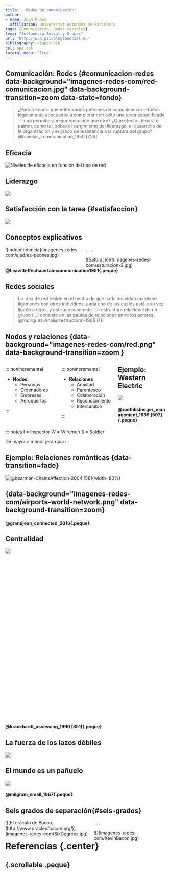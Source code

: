 ```yaml
---
title:  'Redes de comunicación'
author:
- name: Juan Muñoz
  affiliation: Universitat Autònoma de Barcelona
tags: [Comunicación, Redes sociales]
tema: "Influencia Social y Grupos"
url: "http:/juan.psicologiasocial.eu"
bibliography: diapos.bib
csl: apa.csl
lateral-menu: 'True'
...
```


## Comunicación: Redes {#comunicacion-redes data-background="imagenes-redes-com/red-comunicacion.jpg" data-background-transition=zoom data-state=fondo}
>¿Podría ocurrir que entre varios patrones de comunicación —todos lógicamente adecuados a completar con éxito una tarea especificada— uno permitiera mejor ejecución que otro? ¿Qué efectos tendrá el patrón, como tal, sobre el surgimiento del liderazgo, el desarrollo de la organización y el grado de resistencia a la ruptura del grupo?\
@bavelas_communication_1950 [726]

<!-- ## Comunicación {#comunicacion data-background="imagenes-redes-com/comunicacion.jpg" data-background-transition=zoom data-state=fondo}
>La comunicación es la base de toda interacción humana y del funcionamiento del grupo. Nuestra vida cotidiana está llena de una experiencia de comunicación tras otra. Es a través de la comunicación que interactúan los miembros del grupo, y una comunicación eficaz es un requisito previo para todos los aspectos de funcionamiento del grupo.\
@johnson_joining_2014 [116] -->

<!-- ## Ejercicio {.references}

![](img/GroupWork.jpg)

. . .

Bavelas, A. (1950-1951). Patrones de comunicación en grupos orientados a la tarea. En A.D.Cartwright. y A.Zander (Eds.). (1968). *Dinámica de grupos. Investigación y teoría*  (Pp. 548-557). México: Trillas.

Leavitt, H.J. (1951). Some effects of certain communication patterns on group performance. *Journal of Abnormal and Social Psychology*, 46, 38-50. -->


## Eficacia

![Niveles de eficacia en función del tipo de red](imagenes-redes-com/Redes-eficacia.jpg)

## Liderazgo
![](imagenes-redes-com/Redes-Liderazgo.png)

## Satisfacción con la tarea {#satisfaccion}
![](imagenes-redes-com/Redes-Satisfaccion.png)

<!-- ## Efecto del tipo de tarea

|                  | Tareas simples  | Tareas complejas |
|:-----------------|:----------------|:-----------------|
| Mensajes (-)     | Centralizada    | Centralizada     |
| Tiempo (-)       | Centralizada    | Descentralizada  |
| Errores (-)      | Centralizada    | Descentralizada  |
| Satisfacción (+) | Descentralizada | Descentralizada  |
: Eficacia en función de la complejidad de la tarea -->

## Conceptos explicativos

<div id="column2" style="float:left; margin:0; width:50%;">
![Independencia](imagenes-redes-com/ajedrez-peones.jpg)
</div>

. . .

<div id="column2" style="float:left; margin:0; width:50%;">
![Saturación](imagenes-redes-com/saturacion-2.jpg)
</div>

#### @Leavitteffectscertaincommunication1951{.peque}


<!-- ## Conceptos explicativos: Saturación

<div id="column2" style="float:left; margin:0; width:25%;">
![Saturación](img/WorkLoad.png)
</div>

<div id="column2" style="float:left; margin:0; width:75%;">
>Cuando un grupo trabaja en un problema intercambiando información y tomando decisiones, la posición central en la red es quien mejor puede gestionar los inputs e interacciones del grupo. A medida que avanza la tarea y se incrementa el número de comunicaciones que circulan a través del miembro central, se puede llegar a un punto de saturación en el que la persona ya no puede gestionar los mensajes entrantes y salientes.

</div>

## Conceptos explicativos: Independencia
<div id="column2" style="float:left; margin:0; width:25%;">
![Independencia](img/Hierarchical-Structure.png)
</div>
<div id="column2" style="float:left; margin:0; width:75%;">
>En resumen, entonces, consideramos que la centralidad determina el comportamiento al limitar la independencia de acción, lo que produce diferencias en la actividad, la precisión, la satisfacción, el liderazgo y otras características de comportamiento.\
@leavitt_effects_1951 [49]

</div> -->

## Redes sociales

<!--Desde el punto de vista del análisis de las redes sociales, el entorno social puede expresarse como patrones o regularidades en las relaciones entre las unidades que interactúan. Nos referiremos a la presencia de patrones regulares en la relación como estructura.\
@wasserman_social_1994 [3]-->

>La idea de red reside en el hecho de que cada individuo mantiene ligamenes con otros individuos, cada uno de los cuales está a su vez ligado a otros, y así sucesivamente.  La estructura relacional de un grupo (...) consiste en las pautas de relaciones entre los actores.\
@rodriguez-Analisisestructural-1995 [11]

## Nodos y relaciones {data-background="imagenes-redes-com/red.png" data-background-transition=zoom }

<div id="column1" style="float:left; margin:0; width:35%">

::: nonincremental

- **Nodos**
  - Personas
  - Ordenadores
  - Empresas
  - Aeropuertos

:::

</div>

<div id="column2" style="float:left; margin:0; width: 35%">

::: nonincremental

- **Relaciones**
  - Amistad
  - Parentesco
  - Colaboración
  - Reconocimiento
  - Intercambio

:::

</div>

## Ejemplo: Western Electric

![](imagenes-redes-com/ManagementAndTheWorkerNetwork.png)

#### @roethlisberger_management_1939 [507]{.peque}

::: notes
I = Inspector
W = Wiremen
S = Soldier

De mayor a menor jerarquía
:::

<!-- ## Ejemplo: Relaciones románticas {#relaciones-romanticas data-transition=fade}
![](imagenes-redes-com/RomanticRelationships.jpg)

#### @bearman_chains_2002 [58]{.peque} -->

## Ejemplo: Relaciones románticas {data-transition=fade}
![ @bearman-ChainsAffection-2004 [58]](imagenes-redes-com/RomanticRelationships-2.png){width=80%}

##  {data-background="imagenes-redes-com/airports-world-network.png" data-background-transition=zoom}

#### @grandjean_connected_2016{.peque}

<!-- http://www.martingrandjean.ch/wp-content/uploads/2016/05/airports-world-network.png -->

<!-- @grandjean_connected_2016 -->

<!--
## Ejemplo: Red de coautorías

![Red de coautorías de 8.500 nodos y 60.000 relaciones](imagenes-redes-com/BigNetwork.jpg) -->

<!--
Co-authorship network map of 8,500 doctors and scientists publishing on hepatitis C between 2008 and 2012 and the almost 60,000 co-authorship relationships between them. Photo via Andy Lamb: https://www.flickr.com/photos/speedoflife/8273922515/
-->

<!-- ## Centralidad {.medio}

Grado (Degree)
:   Número de nodos de los cuales un determinado nodo es adyacente, con los que está en contacto directo.
Cercanía (Closeness)
:   Suma de las distancias entre el nodo y cada uno de los otros nodos.
Intermediación (Betwenness)
: Frecuencia con la que un punto está en el camino más corto entre otros pares de puntos.
Vector propio (Eigenvector)
: Grado en que un nodo está conectado con otros nodos con alto grado (bien conectados). -->

## Centralidad

<div style="position:relative; width:900px; height:530px; margin:0 auto;">
  <img  src="imagenes-redes-com/kite-1.png" style="position:absolute;top:0;left:0;" />
  <img class="fragment current-visible" data-fragment-index="1"  src="imagenes-redes-com/kite-2.png" style="position:absolute;top:0;left:0;" />
  <img class="fragment current-visible" data-fragment-index="2" src="imagenes-redes-com/kite-3.png" style="position:absolute;top:0;left:0;" />
  <img class="fragment current-visible" data-fragment-index="3" src="imagenes-redes-com/kite-4.png" style="position:absolute;top:0;left:0;" />
</div>

#### @krackhardt_assessing_1990 [351]{.peque}

## La fuerza de los lazos débiles


![](imagenes-redes-com/Lazos-Debiles.png)

<!-- <div id="column1" style="float:left; width: 100%">

>Los lazos débiles proporcionan acceso a información y recursos que están más allá de los disponibles en los propios círculos sociales; pero los lazos fuertes tienen más motivación para proporcionar ayuda y normalmente están disponibles con más facilidad.\
@granovetter_fuerza_2003 [205]
</div> -->

## El mundo es un pañuelo

![](imagenes-redes-com/Small-World.png)

#### @milgram_small_1967{.peque}

## Seis grados de separación{#seis-grados}

<div id="column1" style="float:left; margin:0; width: 55%">
![[El oráculo de Bacon](http://www.oracleofbacon.org/)](imagenes-redes-com/SixDegrees.jpg)
</div>

. . .

<div id="column1" style="float:left; margin:0; width: 45%">
![](imagenes-redes-com/KevinBacon.jpg)
</div>

<!-- ##

[Eli Pariser:\
Cuidado con la burbuja de filtros en la red](https://www.ted.com/talks/eli_pariser_beware_online_filter_bubbles?language=es)

[https://www.ted.com/talks/eli_pariser_beware_online_filter_bubbles?language=es](https://www.ted.com/talks/eli_pariser_beware_online_filter_bubbles?language=es){.peque} -->

# Referencias {.center}

## {.scrollable .peque}
